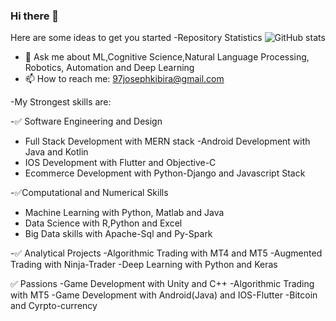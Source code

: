 ### Hi there 👋




Here are some ideas to get you started
-Repository Statistics
![ GitHub stats](https://github-readme-stats.vercel.app/api?username=97joseph&show_icons=true&theme=radical)

- 💬 Ask me about ML,Cognitive Science,Natural Language Processing, Robotics, Automation and Deep Learning
- 📫 How to reach me: 97josephkibira@gmail.com


-My Strongest skills are:

-✅ Software Engineering and Design
- Full Stack Development with MERN stack
-Android Development with Java and Kotlin
- IOS Development with Flutter and Objective-C
- Ecommerce Development with Python-Django and Javascript Stack

-✅Computational and Numerical Skills
- Machine Learning with Python, Matlab and Java
- Data Science with R,Python and Excel
- Big Data skills with Apache-Sql and Py-Spark

-✅ Analytical Projects
-Algorithmic Trading with MT4 and MT5
-Augmented Trading with Ninja-Trader
-Deep Learning with Python and Keras

✅ Passions
-Game Development with Unity and C++
-Algorithmic Trading with MT5
-Game Development with Android(Java) and IOS-Flutter
-Bitcoin and Cyrpto-currency


